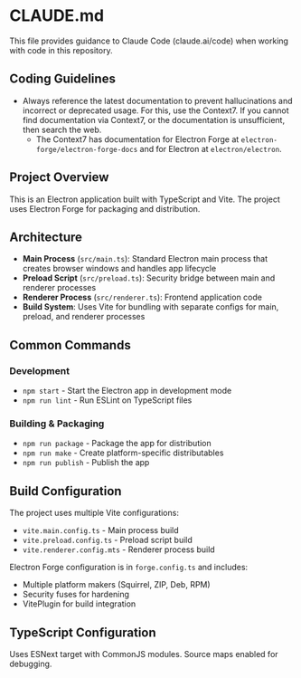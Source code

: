 # CLAUDE.md

This file provides guidance to Claude Code (claude.ai/code) when working with code in this repository.

## Coding Guidelines

- Always reference the latest documentation to prevent hallucinations and incorrect or deprecated usage. For this, use the Context7. If you cannot find documentation via Context7, or the documentation is unsufficient, then search the web.
  - The Context7 has documentation for Electron Forge at `electron-forge/electron-forge-docs` and for Electron at `electron/electron`.

## Project Overview

This is an Electron application built with TypeScript and Vite. The project uses Electron Forge for packaging and distribution.

## Architecture

- **Main Process** (`src/main.ts`): Standard Electron main process that creates browser windows and handles app lifecycle
- **Preload Script** (`src/preload.ts`): Security bridge between main and renderer processes
- **Renderer Process** (`src/renderer.ts`): Frontend application code
- **Build System**: Uses Vite for bundling with separate configs for main, preload, and renderer processes

## Common Commands

### Development

- `npm start` - Start the Electron app in development mode
- `npm run lint` - Run ESLint on TypeScript files

### Building & Packaging

- `npm run package` - Package the app for distribution
- `npm run make` - Create platform-specific distributables
- `npm run publish` - Publish the app

## Build Configuration

The project uses multiple Vite configurations:

- `vite.main.config.ts` - Main process build
- `vite.preload.config.ts` - Preload script build
- `vite.renderer.config.mts` - Renderer process build

Electron Forge configuration is in `forge.config.ts` and includes:

- Multiple platform makers (Squirrel, ZIP, Deb, RPM)
- Security fuses for hardening
- VitePlugin for build integration

## TypeScript Configuration

Uses ESNext target with CommonJS modules. Source maps enabled for debugging.

